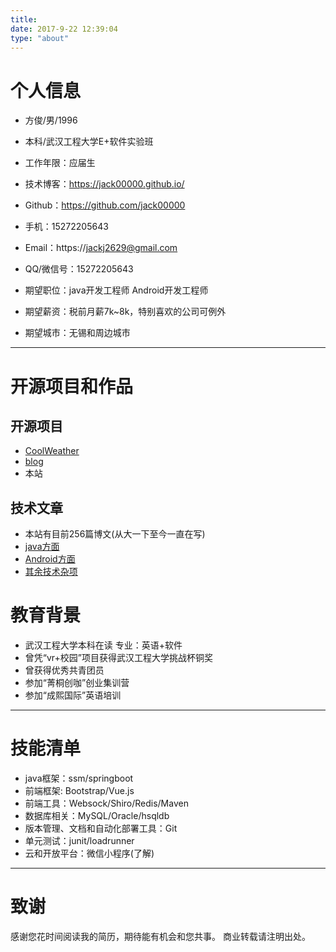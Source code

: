 ```yaml
---
title:
date: 2017-9-22 12:39:04
type: "about"
---
```



# 个人信息

 - 方俊/男/1996
 - 本科/武汉工程大学E+软件实验班
 - 工作年限：应届生
 - 技术博客：https://jack00000.github.io/
 - Github：https://github.com/jack00000
 - 手机：15272205643
 - Email：https://jackj2629@gmail.com
 - QQ/微信号：15272205643

 - 期望职位：java开发工程师 Android开发工程师
 - 期望薪资：税前月薪7k~8k，特别喜欢的公司可例外
 - 期望城市：无锡和周边城市

---

# 开源项目和作品


## 开源项目

 - [CoolWeather](https://github.com/jack00000/coolweather)
 - [blog](https://github.com/jack00000/jack00000.github.io)
 - 本站

## 技术文章

- 本站有目前256篇博文(从大一下至今一直在写)
- [java方面](https://jack00000.github.io/categories/how2j/)
- [Android方面](https://jack00000.github.io/tags/CODE-2/)
- [其余技术杂项](https://jack00000.github.io/categories/)



 # 教育背景
- 武汉工程大学本科在读 专业：英语+软件
- 曾凭“vr+校园”项目获得武汉工程大学挑战杯铜奖
- 曾获得优秀共青团员
- 参加“菁桐创咖”创业集训营
- 参加“成熙国际”英语培训

---

# 技能清单

- java框架：ssm/springboot
- 前端框架: Bootstrap/Vue.js
- 前端工具：Websock/Shiro/Redis/Maven
- 数据库相关：MySQL/Oracle/hsqldb
- 版本管理、文档和自动化部署工具：Git
- 单元测试：junit/loadrunner
- 云和开放平台：微信小程序(了解)

---


# 致谢
感谢您花时间阅读我的简历，期待能有机会和您共事。
商业转载请注明出处。
